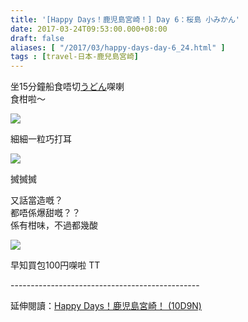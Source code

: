 ```yaml
---
title: '[Happy Days！鹿児島宮崎！] Day 6：桜島 小みかん'
date: 2017-03-24T09:53:00.000+08:00
draft: false
aliases: [ "/2017/03/happy-days-day-6_24.html" ]
tags : [travel-日本-鹿兒島宮崎]
---
```


坐15分鐘船食唔切[うどん](https://hidie.net/kojkmi6c/)㗎喇  
食柑啦～  

![](/images/kojkmi6k.jpg)

細細一粒巧打耳  

![](/images/kojkmi6k1.jpg)

搣搣搣  
  
又話當造嘅？  
都唔係爆甜嘅？？  
係有柑味，不過都幾酸  

![](/images/kojkmi6k2.jpg)

早知買包100円㗎啦 TT  
  
\-----------------------------------------------  
  
延伸閱讀：[Happy Days！鹿児島宮崎！ (10D9N)](https://hidie.net/kojkmi10d9n/)
